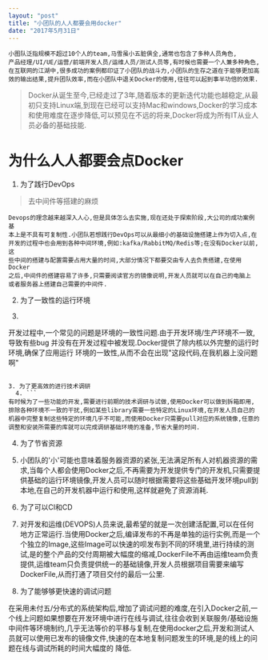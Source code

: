 ```yaml
---
layout: "post"
title: "小团队的人人都要会用docker"
date: "2017年5月31日"
---
```


```
小图队泛指规模不超过10个人的team,马雪虽小五脏俱全,通常也包含了多种人员角色,
产品经理/UI/UE/运营/前端开发人员/运维人员/测试人员等,有时候也需要一个人兼多种角色,
在互联网的江湖中,很多成功的案例都印证了小团队的战斗力,小团队的生存之道在于能够更加高
效的输出结果,提升团队效率,而在小团队中退关Docker的使用,往往可以起到事半功倍的效果.
```

> Docker从诞生至今,已经走过了3年,随着版本的更新迭代功能也越稳定,从最初只支持Linux端,到现在已经可以支持Mac和windows,Docker的学习成本和使用难度在逐步降低,可以预见在不远的将来,Docker将成为所有IT从业人员必备的基础技能.

# 为什么人人都要会点Docker

1. 为了践行DevOps

> 去中间件等搭建的麻烦

```
Devops的理念越来越深入人心,但是具体怎么去实施,现在还处于探索阶段,大公司的成功案例基
本上是不具有可复制性.小团队若想践行DevOps可以从最细小的基础设施搭建上作为切入点,在
开发的过程中也会用到各种中间环境,例如:kafka/RabbitMQ/Redis等;在没有Docker以前,这
些中间的搭建与配置需要占用大量的时间,大部分情况下都要交由专人去负责搭建,在使用Docker
之后,中间件的搭建容易了许多,只需要阅读官方的镜像说明,开发人员就可以在自己的电脑上
或者服务器上搭建自己需要的中间件.
```

2. 为了一致性的运行环境
  3. ```
开发过程中,一个常见的问题是环境的一致性问题.由于开发环境/生产环境不一致,导致有些bug
并没有在开发过程中被发现.Docker提供了除内核以外完整的运行时环境,确保了应用运行
环境的一致性,从而不会在出现"这段代码,在我机器上没问题啊"
```

3. 为了更高效的进行技术调研
  4. ```
有时候为了一些功能的开发,需要进行前期的技术调研与试做,使用Docker可以做到拆箱即用,排除各种环境不一致的干扰,例如某些library需要一些特定的Linux环境,在开发人员自己的机器中完整复制这些特定的环境几乎不可能,而使用Docker只需要pull对应的系统镜像,任意的调整和安装所需要的库就可以完成调研基础环境的准备,节省大量的时间.
```

4. 为了节省资源
  5. 小团队的'小'可能也意味着服务器资源的紧张,无法满足所有人对机器资源的需求,当每个人都会使用Docker之后,不再需要为开发提供专门的开发机,只需要提供基础的运行环境镜像,开发人员可以随时根据需要将这些基础开发环境pull到本地,在自己的开发机器中运行和使用,这样就避免了资源消耗.
5. 为了可以CI和CD
  6.  对开发和运维(DEVOPS)人员来说,最希望的就是一次创建活配置,可以在任何地方正常运行.当使用Docker之后,编译发布的不再是单独的运行实例,而是一个个独立的Image,这些Image可以快速的呗发布到不同的环境里,进行持续的测试,是的整个产品的交付周期被大幅度的缩减,DockerFile不再由运维team负责提供,运维team只负责提供统一的基础镜像,开发人员根据项目需要来编写DockerFile,从而打通了项目交付的最后一公里.

6. 为了能够够更快速的调试问题

  在采用未付五/分布式的系统架构后,增加了调试问题的难度,在引入Docker之前,一个线上问题如果想要在开发环境中进行在线与调试,往往会收到关联服务/基础设施中间件等环境制约,几乎无法等价的平移与复制,在使用docker之后,开发和测试人员就可以使用已发布的镜像文件,快速的在本地复制问题发生的环境,是的线上的问题在线与调试所耗的时间大幅度的
  降低.
